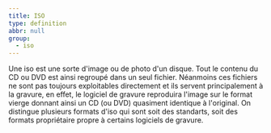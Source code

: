 ```yaml
---
title: ISO
type: definition
abbr: null
group:
  - iso
---
```

Une iso est une sorte d'image ou de photo d'un disque. Tout le contenu du CD ou DVD est ainsi regroupé dans un seul fichier. Néanmoins ces fichiers ne sont pas toujours exploitables directement et ils servent principalement à la gravure, en effet, le logiciel de gravure reproduira l'image sur le format vierge donnant ainsi un CD (ou DVD) quasiment identique à l'original. On distingue plusieurs formats d'iso qui sont soit des standarts, soit des formats propriétaire propre à certains logiciels de gravure.
